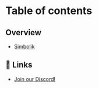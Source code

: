 # Table of contents

## Overview

* [Simbolik](README.md)

## 🔗 Links

* [Join our Discord!](https://discord.gg/CurfmXNtbN)
